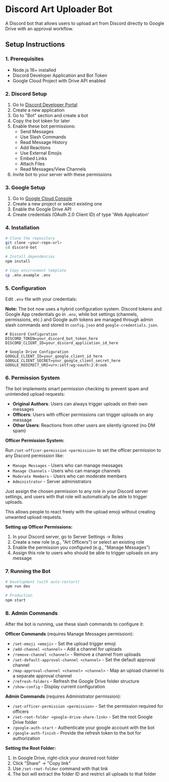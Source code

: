 # Discord Art Uploader Bot

A Discord bot that allows users to upload art from Discord directly to Google Drive with an approval workflow.

## Setup Instructions

### 1. Prerequisites

- Node.js 16+ installed
- Discord Developer Application and Bot Token
- Google Cloud Project with Drive API enabled

### 2. Discord Setup

1. Go to [Discord Developer Portal](https://discord.com/developers/applications)
2. Create a new application
3. Go to "Bot" section and create a bot
4. Copy the bot token for later
5. Enable these bot permissions:
   - Send Messages
   - Use Slash Commands
   - Read Message History
   - Add Reactions
   - Use External Emojis
   - Embed Links
   - Attach Files
   - Read Messages/View Channels
6. Invite bot to your server with these permissions

### 3. Google Setup

1. Go to [Google Cloud Console](https://console.cloud.google.com/)
2. Create a new project or select existing one
3. Enable the Google Drive API
4. Create credentials (OAuth 2.0 Client ID) of type 'Web Application'

### 4. Installation

```bash
# Clone the repository
git clone <your-repo-url>
cd discord-bot

# Install dependencies
npm install

# Copy environment template
cp .env.example .env
```

### 5. Configuration

Edit `.env` file with your credentials:

**Note:** The bot now uses a hybrid configuration system. Discord tokens and Google App credentials go in `.env`, while bot settings (channels, permissions, etc.) and Google auth tokens are managed through admin slash commands and stored in `config.json` and `google-credentials.json`.

```env
# Discord Configuration
DISCORD_TOKEN=your_discord_bot_token_here
DISCORD_CLIENT_ID=your_discord_application_id_here

# Google Drive Configuration
GOOGLE_CLIENT_ID=your_google_client_id_here
GOOGLE_CLIENT_SECRET=your_google_client_secret_here
GOOGLE_REDIRECT_URI=urn:ietf:wg:oauth:2.0:oob
```

### 6. Permission System

The bot implements smart permission checking to prevent spam and unintended upload requests:

- **Original Authors**: Users can always trigger uploads on their own messages
- **Officers**: Users with officer permissions can trigger uploads on any message
- **Other Users**: Reactions from other users are silently ignored (no DM spam)

**Officer Permission System:**

Run `/set-officer-permission <permission>` to set the officer permission to any Discord permission like:
- `Manage Messages` - Users who can manage messages
- `Manage Channels` - Users who can manage channels  
- `Moderate Members` - Users who can moderate members
- `Administrator` - Server administrators

Just assign the chosen permission to any role in your Discord server settings, and users with that role will automatically be able to trigger uploads.

This allows people to react freely with the upload emoji without creating unwanted upload requests.

**Setting up Officer Permissions:**
1. In your Discord server, go to Server Settings → Roles
2. Create a new role (e.g., "Art Officers") or select an existing role
3. Enable the permission you configured (e.g., "Manage Messages")
4. Assign this role to users who should be able to trigger uploads on any message

### 7. Running the Bot

```bash
# Development (with auto-restart)
npm run dev

# Production
npm start
```

### 8. Admin Commands

After the bot is running, use these slash commands to configure it:

**Officer Commands** (requires Manage Messages permission):
- `/set-emoji <emoji>` - Set the upload trigger emoji
- `/add-channel <channel>` - Add a channel for uploads
- `/remove-channel <channel>` - Remove a channel from uploads
- `/set-default-approval-channel <channel>` - Set the default approval channel
- `/map-approval-channel <channel> <channel>` - Map an upload channel to a separate approval channel
- `/refresh-folders` - Refresh the Google Drive folder structure
- `/show-config` - Display current configuration

**Admin Commands** (requires Administrator permission):
- `/set-officer-permission <permission>` - Set the permission required for officers
- `/set-root-folder <google-drive-share-link>` - Set the root Google Drive folder
- `/google-auth-start` - Authenticate your google account with the bot
- `/google-auth-finish` - Provide the refresh token to the bot for authorization

**Setting the Root Folder:**
1. In Google Drive, right-click your desired root folder
2. Click "Share" → "Copy link"
3. Use `/set-root-folder` command with that link
4. The bot will extract the folder ID and restrict all uploads to that folder
 
